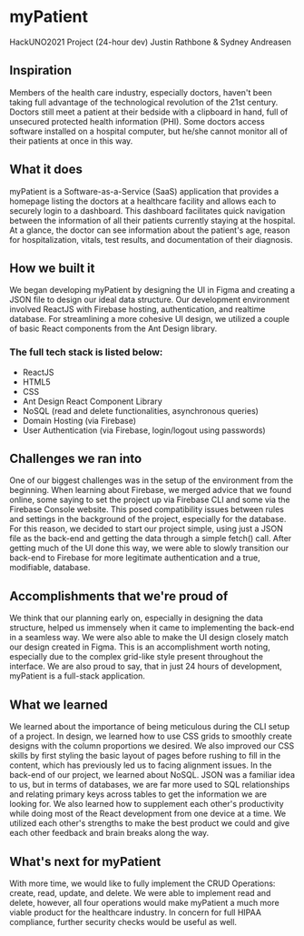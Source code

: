 # myPatient
HackUNO2021 Project (24-hour dev)
Justin Rathbone & Sydney Andreasen

## Inspiration
Members of the health care industry, especially doctors, haven't been taking full advantage of the technological revolution of the 21st century. Doctors still meet a patient at their bedside with a clipboard in hand, full of unsecured protected health information (PHI). Some doctors access software installed on a hospital computer, but he/she cannot monitor all of their patients at once in this way.

## What it does
myPatient is a Software-as-a-Service (SaaS) application that provides a homepage listing the doctors at a healthcare facility and allows each to securely login to a dashboard. This dashboard facilitates quick navigation between the information of all their patients currently staying at the hospital. At a glance, the doctor can see information about the patient's age, reason for hospitalization, vitals, test results, and documentation of their diagnosis.

## How we built it
We began developing myPatient by designing the UI in Figma and creating a JSON file to design our ideal data structure. Our development environment involved ReactJS with Firebase hosting, authentication, and realtime database. For streamlining a more cohesive UI design, we utilized a couple of basic React components from the Ant Design library.

### The full tech stack is listed below:
 - ReactJS
 - HTML5
 - CSS
 - Ant Design React Component Library
 - NoSQL (read and delete functionalities, asynchronous queries)
 - Domain Hosting (via Firebase)
 - User Authentication (via Firebase, login/logout using passwords)

## Challenges we ran into
One of our biggest challenges was in the setup of the environment from the beginning. When learning about Firebase, we merged advice that we found online, some saying to set the project up via Firebase CLI and some via the Firebase Console website. This posed compatibility issues between rules and settings in the background of the project, especially for the database. For this reason, we decided to start our project simple, using just a JSON file as the back-end and getting the data through a simple fetch() call. After getting much of the UI done this way, we were able to slowly transition our back-end to Firebase for more legitimate authentication and a true, modifiable, database.

## Accomplishments that we're proud of
We think that our planning early on, especially in designing the data structure, helped us immensely when it came to implementing the back-end in a seamless way. We were also able to make the UI design closely match our design created in Figma. This is an accomplishment worth noting, especially due to the complex grid-like style present throughout the interface. We are also proud to say, that in just 24 hours of development, myPatient is a full-stack application.

## What we learned
We learned about the importance of being meticulous during the CLI setup of a project. In design, we learned how to use CSS grids to smoothly create designs with the column proportions we desired. We also improved our CSS skills by first styling the basic layout of pages before rushing to fill in the content, which has previously led us to facing alignment issues. In the back-end of our project, we learned about NoSQL. JSON was a familiar idea to us, but in terms of databases, we are far more used to SQL relationships and relating primary keys across tables to get the information we are looking for. We also learned how to supplement each other's productivity while doing most of the React development from one device at a time. We utilized each other's strengths to make the best product we could and give each other feedback and brain breaks along the way.

## What's next for myPatient
With more time, we would like to fully implement the CRUD Operations: create, read, update, and delete. We were able to implement read and delete, however, all four operations would make myPatient a much more viable product for the healthcare industry. In concern for full HIPAA compliance, further security checks would be useful as well.

